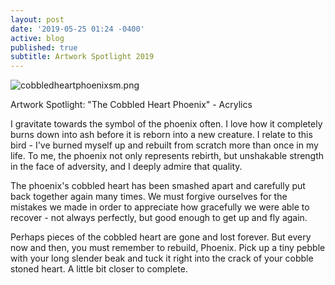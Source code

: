 ```yaml
---
layout: post
date: '2019-05-25 01:24 -0400'
active: blog
published: true
subtitle: Artwork Spotlight 2019
---
```

![cobbledheartphoenixsm.png]({{site.baseurl}}/media/cobbledheartphoenixsm.png)

Artwork Spotlight: "The Cobbled Heart Phoenix" - Acrylics

I gravitate towards the symbol of the phoenix often. I love how it completely burns down into ash before it is reborn into a new creature. I relate to this bird - I've burned myself up and rebuilt from scratch more than once in my life. To me, the phoenix not only represents rebirth, but unshakable strength in the face of adversity, and I deeply admire that quality.

The phoenix's cobbled heart has been smashed apart and carefully put back together again many times. We must forgive ourselves for the mistakes we made in order to appreciate how gracefully we were able to recover - not always perfectly, but good enough to get up and fly again.

Perhaps pieces of the cobbled heart are gone and lost forever. But every now and then, you must remember to rebuild, Phoenix. Pick up a tiny pebble with your long slender beak and tuck it right into the crack of your cobble stoned heart. A little bit closer to complete.



